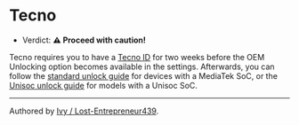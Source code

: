 # Tecno 

- Verdict: **⚠️ Proceed with caution!**

Tecno requires you to have a [Tecno ID][Tecno ID] for two weeks before the OEM Unlocking option becomes available in the settings. Afterwards, you can follow the [standard unlock guide](../../misc/generic-unlock.md) for devices with a MediaTek SoC, or the [Unisoc unlock guide][Unisoc Unlock] for models with a Unisoc SoC.
***
Authored by [Ivy / Lost-Entrepreneur439](https://github.com/Lost-Entrepreneur439).<br/>

[Unisoc Unlock]:https://www.hovatek.com/forum/thread-32287.html
[Tecno ID]:https://xdaforums.com/t/guide-rooting-tecno-spark-20-kj5n-twrp-custom-recovery.4667636/
